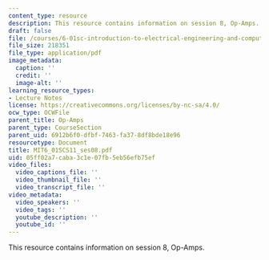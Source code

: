 ```yaml
---
content_type: resource
description: This resource contains information on session 8, Op-Amps.
draft: false
file: /courses/6-01sc-introduction-to-electrical-engineering-and-computer-science-i-spring-2011/05ff02a7caba3c1e07fb5eb56efb75ef_MIT6_01SCS11_ses08.pdf
file_size: 218351
file_type: application/pdf
image_metadata:
  caption: ''
  credit: ''
  image-alt: ''
learning_resource_types:
- Lecture Notes
license: https://creativecommons.org/licenses/by-nc-sa/4.0/
ocw_type: OCWFile
parent_title: Op-Amps
parent_type: CourseSection
parent_uid: 6912b6f0-dfbf-7463-fa37-8df8bde18e96
resourcetype: Document
title: MIT6_01SCS11_ses08.pdf
uid: 05ff02a7-caba-3c1e-07fb-5eb56efb75ef
video_files:
  video_captions_file: ''
  video_thumbnail_file: ''
  video_transcript_file: ''
video_metadata:
  video_speakers: ''
  video_tags: ''
  youtube_description: ''
  youtube_id: ''
---
```

This resource contains information on session 8, Op-Amps.